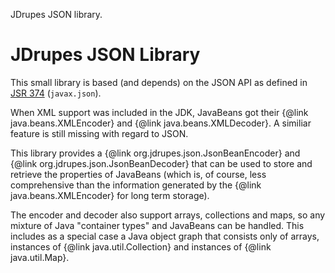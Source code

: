JDrupes JSON library.

JDrupes JSON Library
==================

This small library is based (and depends) on the JSON API as defined in 
[JSR 374](https://jcp.org/en/jsr/detail?id=374) (`javax.json`).

When XML support was included in the JDK, JavaBeans got their
{@link java.beans.XMLEncoder} and {@link java.beans.XMLDecoder}.
A similiar feature is still missing with regard to JSON. 

This library provides a {@link org.jdrupes.json.JsonBeanEncoder} and
{@link org.jdrupes.json.JsonBeanDecoder} that can be used to store and
retrieve the properties of JavaBeans (which is, of course, less 
comprehensive than the information generated by the 
{@link java.beans.XMLEncoder} for long term storage). 

The encoder and decoder also support arrays, collections and maps, so any
mixture of Java "container types" and JavaBeans can be handled. This
includes as a special case a Java object graph that consists only of
arrays, instances of {@link java.util.Collection} and instances
of {@link java.util.Map}.